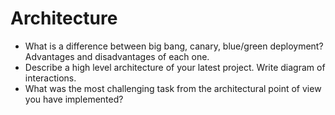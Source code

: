 # Architecture
- What is a difference between big bang, canary, blue/green deployment? Advantages and disadvantages of each one.
- Describe a high level architecture of your latest project. Write diagram of interactions.
- What was the most challenging task from the architectural point of view you have implemented?
